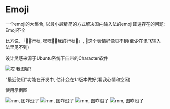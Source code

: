 # Emoji

一个emoji的大集合, 以最小最精简的方式解决国内输入法的emoji普遍存在的问题: Emoji不全

比方说, 「🥵🥵行秋, 嘿嘿🥵🥵我的行秋🥵」, 🥵这个表情好像见不到(至少在讯飞输入法里见不到)

设计灵感来源于Ubuntu系统下自带的Character软件

![哎 我图呢?](https://github.com/Leaf-Oct/emoji/blob/main/images/5.jpg)

"最近使用"功能在开发中, 估计会在1.1版本做好(看我心情和空闲)

使用示例图

![rnm, 图咋没了](https://github.com/Leaf-Oct/emoji/blob/main/images/1.jpg)
![rnm, 图咋没了](https://github.com/Leaf-Oct/emoji/blob/main/images/2.jpg)
![rnm, 图咋没了](https://github.com/Leaf-Oct/emoji/blob/main/images/3.jpg)
![rnm, 图咋没了](https://github.com/Leaf-Oct/emoji/blob/main/images/4.jpg)
